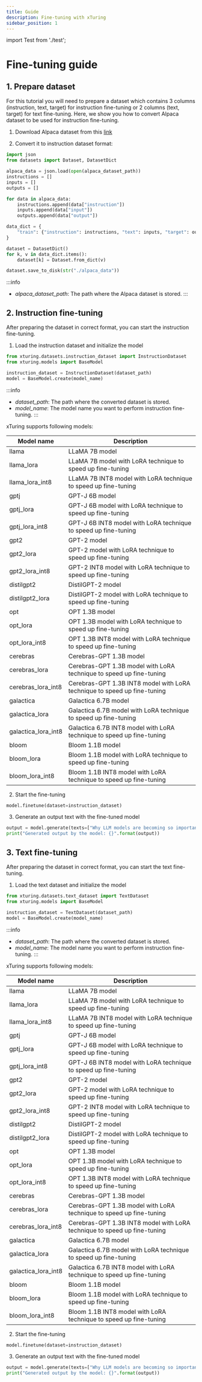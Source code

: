 ```yaml
---
title: Guide
description: Fine-tuning with xTuring
sidebar_position: 1
---
```


import Test from './test';

# Fine-tuning guide

<Test />

## 1. Prepare dataset

For this tutorial you will need to prepare a dataset which contains 3 columns (instruction, text, target) for instruction fine-tuning or 2 columns (text, target) for text fine-tuning. Here, we show you how to convert Alpaca dataset to be used for instruction fine-tuning.

1. Download Alpaca dataset from this [link](https://github.com/tatsu-lab/stanford_alpaca/blob/main/alpaca_data.json)

2. Convert it to instruction dataset format:

```python
import json
from datasets import Dataset, DatasetDict

alpaca_data = json.load(open(alpaca_dataset_path))
instructions = []
inputs = []
outputs = []

for data in alpaca_data:
    instructions.append(data["instruction"])
    inputs.append(data["input"])
    outputs.append(data["output"])

data_dict = {
    "train": {"instruction": instructions, "text": inputs, "target": outputs}
}

dataset = DatasetDict()
for k, v in data_dict.items():
    dataset[k] = Dataset.from_dict(v)

dataset.save_to_disk(str("./alpaca_data"))
```


:::info

- *alpaca_dataset_path*: The path where the Alpaca dataset is stored.
:::

## 2. Instruction fine-tuning

After preparing the dataset in correct format, you can start the instruction fine-tuning.

1. Load the instruction dataset and initialize the model

```python
from xturing.datasets.instruction_dataset import InstructionDataset
from xturing.models import BaseModel

instruction_dataset = InstructionDataset(dataset_path)
model = BaseModel.create(model_name)
```

:::info

- *dataset_path*: The path where the converted dataset is stored.
- *model_name*: The model name you want to perform instruction fine-tuning.
:::

xTuring supports following models:

|      Model name      | Description |
| --------- | ---- |
| llama | LLaMA 7B model |
| llama_lora | LLaMA 7B model with LoRA technique to speed up fine-tuning  |
| llama_lora_int8 | LLaMA 7B INT8 model with LoRA technique to speed up fine-tuning
| gptj | GPT-J 6B model |
| gptj_lora | GPT-J 6B model with LoRA technique to speed up fine-tuning  |
| gptj_lora_int8 | GPT-J 6B INT8 model with LoRA technique to speed up fine-tuning
| gpt2 | GPT-2 model |
| gpt2_lora | GPT-2 model with LoRA technique to speed up fine-tuning  |
| gpt2_lora_int8 | GPT-2 INT8 model with LoRA technique to speed up fine-tuning |
| distilgpt2 | DistilGPT-2 model |
| distilgpt2_lora | DistilGPT-2 model with LoRA technique to speed up fine-tuning  |
| opt | OPT 1.3B model |
| opt_lora | OPT 1.3B model with LoRA technique to speed up fine-tuning  |
| opt_lora_int8 | OPT 1.3B INT8 model with LoRA technique to speed up fine-tuning |
| cerebras | Cerebras-GPT 1.3B model |
| cerebras_lora | Cerebras-GPT 1.3B model with LoRA technique to speed up fine-tuning  |
| cerebras_lora_int8 | Cerebras-GPT 1.3B INT8 model with LoRA technique to speed up fine-tuning |
| galactica | Galactica 6.7B model |
| galactica_lora | Galactica 6.7B model with LoRA technique to speed up fine-tuning  |
| galactica_lora_int8 | Galactica 6.7B INT8 model with LoRA technique to speed up fine-tuning |
| bloom | Bloom 1.1B model |
| bloom_lora | Bloom 1.1B model with LoRA technique to speed up fine-tuning  |
| bloom_lora_int8 | Bloom 1.1B INT8 model with LoRA technique to speed up fine-tuning |


2. Start the fine-tuning

```python
model.finetune(dataset=instruction_dataset)
```

3. Generate an output text with the fine-tuned model

```python
output = model.generate(texts=["Why LLM models are becoming so important?"])
print("Generated output by the model: {}".format(output))
```

## 3. Text fine-tuning
After preparing the dataset in correct format, you can start the text fine-tuning.

1. Load the text dataset and initialize the model

```python
from xturing.datasets.text_dataset import TextDataset
from xturing.models import BaseModel

instruction_dataset = TextDataset(dataset_path)
model = BaseModel.create(model_name)
```

:::info

- *dataset_path*: The path where the converted dataset is stored.
- *model_name*: The model name you want to perform instruction fine-tuning.
:::

xTuring supports following models:

|      Model name      | Description |
| --------- | ---- |
| llama | LLaMA 7B model |
| llama_lora | LLaMA 7B model with LoRA technique to speed up fine-tuning  |
| llama_lora_int8 | LLaMA 7B INT8 model with LoRA technique to speed up fine-tuning
| gptj | GPT-J 6B model |
| gptj_lora | GPT-J 6B model with LoRA technique to speed up fine-tuning  |
| gptj_lora_int8 | GPT-J 6B INT8 model with LoRA technique to speed up fine-tuning
| gpt2 | GPT-2 model |
| gpt2_lora | GPT-2 model with LoRA technique to speed up fine-tuning  |
| gpt2_lora_int8 | GPT-2 INT8 model with LoRA technique to speed up fine-tuning |
| distilgpt2 | DistilGPT-2 model |
| distilgpt2_lora | DistilGPT-2 model with LoRA technique to speed up fine-tuning  |
| opt | OPT 1.3B model |
| opt_lora | OPT 1.3B model with LoRA technique to speed up fine-tuning  |
| opt_lora_int8 | OPT 1.3B INT8 model with LoRA technique to speed up fine-tuning |
| cerebras | Cerebras-GPT 1.3B model |
| cerebras_lora | Cerebras-GPT 1.3B model with LoRA technique to speed up fine-tuning  |
| cerebras_lora_int8 | Cerebras-GPT 1.3B INT8 model with LoRA technique to speed up fine-tuning |
| galactica | Galactica 6.7B model |
| galactica_lora | Galactica 6.7B model with LoRA technique to speed up fine-tuning  |
| galactica_lora_int8 | Galactica 6.7B INT8 model with LoRA technique to speed up fine-tuning |
| bloom | Bloom 1.1B model |
| bloom_lora | Bloom 1.1B model with LoRA technique to speed up fine-tuning  |
| bloom_lora_int8 | Bloom 1.1B INT8 model with LoRA technique to speed up fine-tuning |


2. Start the fine-tuning

```python
model.finetune(dataset=instruction_dataset)
```

3. Generate an output text with the fine-tuned model

```python
output = model.generate(texts=["Why LLM models are becoming so important?"])
print("Generated output by the model: {}".format(output))
```
